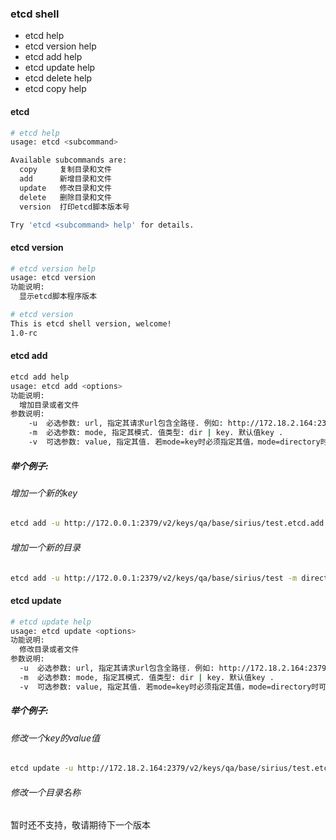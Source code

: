 
### etcd shell 

*	etcd help
*	etcd version help
*	etcd add help
*	etcd update help
*	etcd delete help
*	etcd copy help

#### etcd

```bash
# etcd help
usage: etcd <subcommand>

Available subcommands are:
  copy     复制目录和文件
  add      新增目录和文件
  update   修改目录和文件
  delete   删除目录和文件
  version  打印etcd脚本版本号

Try 'etcd <subcommand> help' for details.
```

#### etcd version 

```bash
# etcd version help
usage: etcd version
功能说明:
  显示etcd脚本程序版本

# etcd version
This is etcd shell version, welcome!
1.0-rc
```

#### etcd add 

```bash
etcd add help
usage: etcd add <options>
功能说明:
  增加目录或者文件
参数说明:
	-u	必选参数: url, 指定其请求url包含全路径. 例如: http://172.18.2.164:2379/v2/keys/dev/yangtao .
	-m	必选参数: mode, 指定其模式. 值类型: dir | key. 默认值key . 
	-v	可选参数: value, 指定其值. 若mode=key时必须指定其值，mode=directory时可选 .
```

##### 举个例子:

###### 增加一个新的key

```bash
etcd add -u http://172.0.0.1:2379/v2/keys/qa/base/sirius/test.etcd.add -m key -v "hello world" 
```

###### 增加一个新的目录
```bash
etcd add -u http://172.0.0.1:2379/v2/keys/qa/base/sirius/test -m directory
```

#### etcd update

```bash
# etcd update help
usage: etcd update <options>
功能说明:
  修改目录或者文件
参数说明:
  -u  必选参数: url, 指定其请求url包含全路径. 例如: http://172.18.2.164:2379/v2/keys/dev/yangtao .
  -m  必选参数: mode, 指定其模式. 值类型: dir | key. 默认值key . 
  -v  可选参数: value, 指定其值. 若mode=key时必须指定其值，mode=directory时可选 .
```

##### 举个例子:

###### 修改一个key的value值

```bash
etcd update -u http://172.18.2.164:2379/v2/keys/qa/base/sirius/test.etcd.add -m key -v "updated value"
```

###### 修改一个目录名称

暂时还不支持，敬请期待下一个版本
